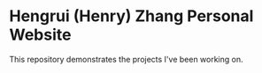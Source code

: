 # Hengrui (Henry) Zhang Personal Website 

This repository demonstrates the projects I've been working on.
